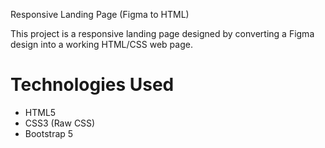 Responsive Landing Page (Figma to HTML)

This project is a responsive landing page designed by converting a Figma design into a working HTML/CSS web page.

# Technologies Used

- HTML5
- CSS3 (Raw CSS)
- Bootstrap 5
